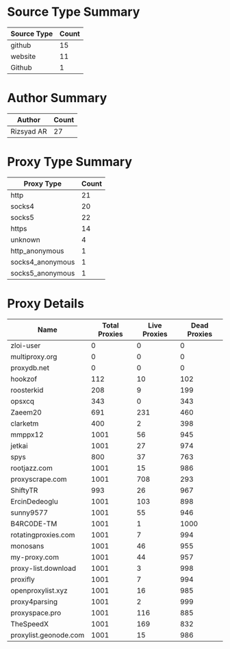 # Source Type Summary

| Source Type | Count |
|-------------|-------|
| github | 15 |
| website | 11 |
| Github | 1 |


# Author Summary

| Author | Count |
|--------|-------|
| Rizsyad AR | 27 |


# Proxy Type Summary

| Proxy Type | Count |
|------------|-------|
| http | 21 |
| socks4 | 20 |
| socks5 | 22 |
| https | 14 |
| unknown | 4 |
| http_anonymous | 1 |
| socks4_anonymous | 1 |
| socks5_anonymous | 1 |


# Proxy Details

| Name | Total Proxies | Live Proxies | Dead Proxies |
|------|---------------|--------------|---------------|
| zloi-user | 0 | 0 | 0 |
| multiproxy.org | 0 | 0 | 0 |
| proxydb.net | 0 | 0 | 0 |
| hookzof | 112 | 10 | 102 |
| roosterkid | 208 | 9 | 199 |
| opsxcq | 343 | 0 | 343 |
| Zaeem20 | 691 | 231 | 460 |
| clarketm | 400 | 2 | 398 |
| mmppx12 | 1001 | 56 | 945 |
| jetkai | 1001 | 27 | 974 |
| spys | 800 | 37 | 763 |
| rootjazz.com | 1001 | 15 | 986 |
| proxyscrape.com | 1001 | 708 | 293 |
| ShiftyTR | 993 | 26 | 967 |
| ErcinDedeoglu | 1001 | 103 | 898 |
| sunny9577 | 1001 | 55 | 946 |
| B4RC0DE-TM | 1001 | 1 | 1000 |
| rotatingproxies.com | 1001 | 7 | 994 |
| monosans | 1001 | 46 | 955 |
| my-proxy.com | 1001 | 44 | 957 |
| proxy-list.download | 1001 | 3 | 998 |
| proxifly | 1001 | 7 | 994 |
| openproxylist.xyz | 1001 | 16 | 985 |
| proxy4parsing | 1001 | 2 | 999 |
| proxyspace.pro | 1001 | 116 | 885 |
| TheSpeedX | 1001 | 169 | 832 |
| proxylist.geonode.com | 1001 | 15 | 986 |
